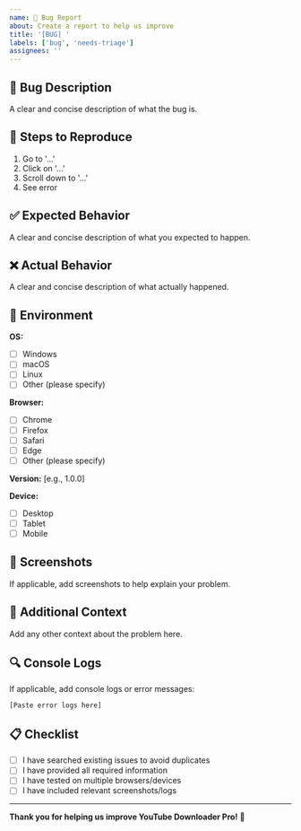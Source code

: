 ```yaml
---
name: 🐛 Bug Report
about: Create a report to help us improve
title: '[BUG] '
labels: ['bug', 'needs-triage']
assignees: ''
---
```


## 🐛 Bug Description

A clear and concise description of what the bug is.

## 🔄 Steps to Reproduce

1. Go to '...'
2. Click on '...'
3. Scroll down to '...'
4. See error

## ✅ Expected Behavior

A clear and concise description of what you expected to happen.

## ❌ Actual Behavior

A clear and concise description of what actually happened.

## 📱 Environment

**OS:**
- [ ] Windows
- [ ] macOS
- [ ] Linux
- [ ] Other (please specify)

**Browser:**
- [ ] Chrome
- [ ] Firefox
- [ ] Safari
- [ ] Edge
- [ ] Other (please specify)

**Version:** [e.g., 1.0.0]

**Device:**
- [ ] Desktop
- [ ] Tablet
- [ ] Mobile

## 📸 Screenshots

If applicable, add screenshots to help explain your problem.

## 📝 Additional Context

Add any other context about the problem here.

## 🔍 Console Logs

If applicable, add console logs or error messages:

```
[Paste error logs here]
```

## 📋 Checklist

- [ ] I have searched existing issues to avoid duplicates
- [ ] I have provided all required information
- [ ] I have tested on multiple browsers/devices
- [ ] I have included relevant screenshots/logs

---

**Thank you for helping us improve YouTube Downloader Pro!** 🚀
